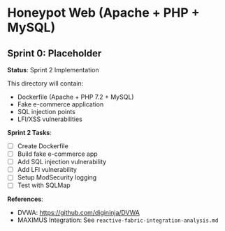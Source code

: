 # Honeypot Web (Apache + PHP + MySQL)
## Sprint 0: Placeholder

**Status**: Sprint 2 Implementation

This directory will contain:
- Dockerfile (Apache + PHP 7.2 + MySQL)
- Fake e-commerce application
- SQL injection points
- LFI/XSS vulnerabilities

**Sprint 2 Tasks**:
- [ ] Create Dockerfile
- [ ] Build fake e-commerce app
- [ ] Add SQL injection vulnerability
- [ ] Add LFI vulnerability
- [ ] Setup ModSecurity logging
- [ ] Test with SQLMap

**References**:
- DVWA: https://github.com/digininja/DVWA
- MAXIMUS Integration: See `reactive-fabric-integration-analysis.md`
